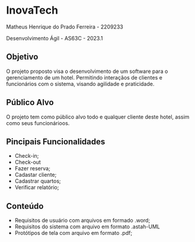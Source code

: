 # InovaTech

Matheus Henrique do Prado Ferreira - 2209233

Desenvolvimento Ágil - AS63C - 2023.1

## Objetivo

O projeto proposto visa  o desenvolvimento de um software para o gerenciamento de um hotel. Permitindo interaçãos de clientes e funcionários com o sistema, visando agilidade e praticidade.

## Público Alvo

O projeto tem como público alvo todo e qualquer cliente deste hotel, assim como seus funcionárioos.

## Pincipais Funcionalidades

* Check-in;
* Check-out
* Fazer reserva;
* Cadastar cliente;
* Cadastrar quartos;
* Verificar relatório;

## Conteúdo

* Requisitos de usuário com arquivos em formado .word;
* Requisitos do sistema com arquivo em formato .astah-UML
* Protótipos de tela com arquivo em formato .pdf;
